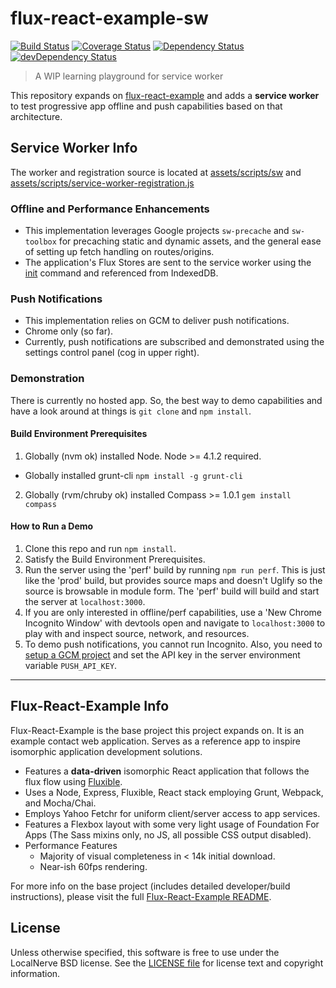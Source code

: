 # flux-react-example-sw

[![Build Status](https://secure.travis-ci.org/localnerve/flux-react-example-sw.svg?branch=master)](http://travis-ci.org/localnerve/flux-react-example-sw)
[![Coverage Status](https://coveralls.io/repos/localnerve/flux-react-example-sw/badge.svg?branch=master)](https://coveralls.io/r/localnerve/flux-react-example-sw?branch=master)
[![Dependency Status](https://david-dm.org/localnerve/flux-react-example-sw.svg)](https://david-dm.org/localnerve/flux-react-example-sw)
[![devDependency Status](https://david-dm.org/localnerve/flux-react-example-sw/dev-status.svg)](https://david-dm.org/localnerve/flux-react-example-sw#info=devDependencies)

> A WIP learning playground for service worker

This repository expands on [flux-react-example](https://github.com/localnerve/flux-react-example) and adds a **service worker** to test progressive app offline and push capabilities based on that architecture.

## Service Worker Info
The worker and registration source is located at [assets/scripts/sw](/assets/scripts/sw) and [assets/scripts/service-worker-registration.js](/assets/scripts/service-worker-registration.js)

### Offline and Performance Enhancements
* This implementation leverages Google projects `sw-precache` and `sw-toolbox` for precaching static and dynamic assets, and the general ease of setting up fetch handling on routes/origins.
* The application's Flux Stores are sent to the service worker using the [init](/assets/scripts/sw/init/README.md) command and referenced from IndexedDB.

### Push Notifications
* This implementation relies on GCM to deliver push notifications.
* Chrome only (so far).
* Currently, push notifications are subscribed and demonstrated using the settings control panel (cog in upper right).

### Demonstration
There is currently no hosted app. So, the best way to demo capabilities and have a look around at things is `git clone` and `npm install`.

#### Build Environment Prerequisites
1. Globally (nvm ok) installed Node. Node >= 4.1.2 required.
  * Globally installed grunt-cli `npm install -g grunt-cli`
2. Globally (rvm/chruby ok) installed Compass >= 1.0.1 `gem install compass`

#### How to Run a Demo
1. Clone this repo and run `npm install`.
2. Satisfy the Build Environment Prerequisites.
3. Run the server using the 'perf' build by running `npm run perf`. This is just like the 'prod' build, but provides source maps and doesn't Uglify so the source is browsable in module form. The 'perf' build will build and start the server at `localhost:3000`.
4. If you are only interested in offline/perf capabilities, use a 'New Chrome Incognito Window' with devtools open and navigate to `localhost:3000` to play with and inspect source, network, and resources.
5. To demo push notifications, you cannot run Incognito. Also, you need to [setup a GCM project](https://developers.google.com/web/updates/2015/03/push-notifications-on-the-open-web#make-a-project-on-the-google-developer-console) and set the API key in the server environment variable `PUSH_API_KEY`.

------------------------------
## Flux-React-Example Info
Flux-React-Example is the base project this project expands on. It is an example contact web application. Serves as a reference app to inspire isomorphic application development solutions.

* Features a **data-driven** isomorphic React application that follows the flux flow using [Fluxible](https://github.com/yahoo/fluxible).
* Uses a Node, Express, Fluxible, React stack employing Grunt, Webpack, and Mocha/Chai.
* Employs Yahoo Fetchr for uniform client/server access to app services.
* Features a Flexbox layout with some very light usage of Foundation For Apps (The Sass mixins only, no JS, all possible CSS output disabled).
* Performance Features
  * Majority of visual completeness in < 14k initial download.
  * Near-ish 60fps rendering.

For more info on the base project (includes detailed developer/build instructions), please visit the full [Flux-React-Example README](https://github.com/localnerve/flux-react-example/blob/master/README.md).

## License

Unless otherwise specified, this software is free to use under the LocalNerve BSD license.
See the [LICENSE file][] for license text and copyright information.

[LICENSE file]: /LICENSE.md
